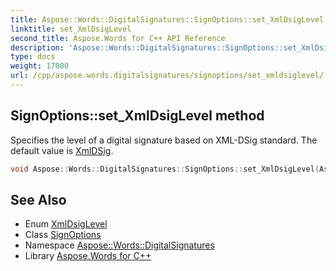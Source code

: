 ```yaml
---
title: Aspose::Words::DigitalSignatures::SignOptions::set_XmlDsigLevel method
linktitle: set_XmlDsigLevel
second_title: Aspose.Words for C++ API Reference
description: 'Aspose::Words::DigitalSignatures::SignOptions::set_XmlDsigLevel method. Specifies the level of a digital signature based on XML-DSig standard. The default value is XmlDSig in C++.'
type: docs
weight: 17000
url: /cpp/aspose.words.digitalsignatures/signoptions/set_xmldsiglevel/
---
```

## SignOptions::set_XmlDsigLevel method


Specifies the level of a digital signature based on XML-DSig standard. The default value is [XmlDSig](../../xmldsiglevel/).

```cpp
void Aspose::Words::DigitalSignatures::SignOptions::set_XmlDsigLevel(Aspose::Words::DigitalSignatures::XmlDsigLevel value)
```

## See Also

* Enum [XmlDsigLevel](../../xmldsiglevel/)
* Class [SignOptions](../)
* Namespace [Aspose::Words::DigitalSignatures](../../)
* Library [Aspose.Words for C++](../../../)
